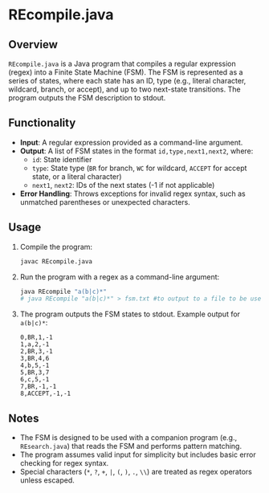 # REcompile.java

## Overview

`REcompile.java` is a Java program that compiles a regular expression (regex) into a Finite State Machine (FSM). The FSM is represented as a series of states, where each state has an ID, type (e.g., literal character, wildcard, branch, or accept), and up to two next-state transitions. The program outputs the FSM description to stdout.

## Functionality

- **Input**: A regular expression provided as a command-line argument.
- **Output**: A list of FSM states in the format `id,type,next1,next2`, where:
  - `id`: State identifier
  - `type`: State type (`BR` for branch, `WC` for wildcard, `ACCEPT` for accept state, or a literal character)
  - `next1`, `next2`: IDs of the next states (-1 if not applicable)
- **Error Handling**: Throws exceptions for invalid regex syntax, such as unmatched parentheses or unexpected characters.

## Usage

1. Compile the program:
   ```bash
   javac REcompile.java
   ```
2. Run the program with a regex as a command-line argument:
   ```bash
   java REcompile "a(b|c)*"
   # java REcompile "a(b|c)*" > fsm.txt #to output to a file to be used in REsearch
   ```
3. The program outputs the FSM states to stdout. Example output for `a(b|c)*`:
   ```
   0,BR,1,-1
   1,a,2,-1
   2,BR,3,-1
   3,BR,4,6
   4,b,5,-1
   5,BR,3,7
   6,c,5,-1
   7,BR,-1,-1
   8,ACCEPT,-1,-1
   ```

## Notes

- The FSM is designed to be used with a companion program (e.g., `REsearch.java`) that reads the FSM and performs pattern matching.
- The program assumes valid input for simplicity but includes basic error checking for regex syntax.
- Special characters (`*`, `?`, `+`, `|`, `(`, `)`, `.`, `\\`) are treated as regex operators unless escaped.
